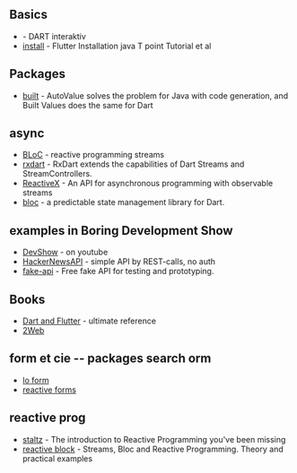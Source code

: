 ## Basics
- [](https://dart.dev/#try-dart) - DART interaktiv
- [install](https://www.javatpoint.com/flutter-installation) - Flutter Installation java T point Tutorial et al

## Packages

- [built](https://pub.dev/packages/built_value) - AutoValue solves the problem for Java with code generation, and Built Values does the same for Dart

## async
- [BLoC](https://www.didierboelens.com/2018/08/reactive-programming-streams-bloc/) - reactive programming streams
- [rxdart](https://pub.dev/packages/rxdart) - RxDart extends the capabilities of Dart Streams and StreamControllers.
- [ReactiveX](https://reactivex.io/) - An API for asynchronous programming with observable streams
- [bloc](https://bloclibrary.dev/#/) - a predictable state management library for Dart.


## examples in Boring Development Show

- [DevShow](https://youtu.be/yr8F2S3Amas) - on youtube
- [HackerNewsAPI](https://github.com/HackerNews/API) - simple API by REST-calls, no auth
- [fake-api](https://jsonplaceholder.typicode.com/) - Free fake API for testing and prototyping.


## Books
- [Dart and Flutter](https://fluttercompletereference.com/) - ultimate reference
- [2Web](https://github.com/PacktPublishing/Taking-Flutter-to-the-Web)

## form et cie -- packages search orm
- [lo form](https://youssefraafatnasry.github.io/lo_form/)
- [reactive forms](https://pub.dev/packages/reactive_forms)

## reactive prog
- [staltz](https://gist.github.com/staltz/868e7e9bc2a7b8c1f754) - The introduction to Reactive Programming you've been missing
- [reactive block](https://www.didierboelens.com/2018/08/reactive-programming-streams-bloc/) - Streams, Bloc and Reactive Programming. Theory and practical examples
